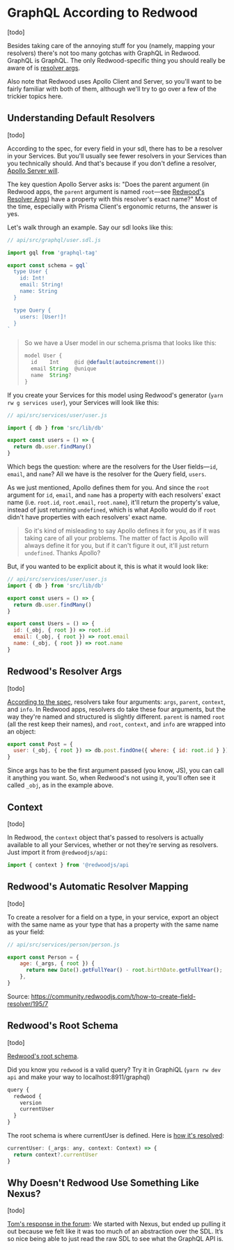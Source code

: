 # GraphQL According to Redwood

[todo]

Besides taking care of the annoying stuff for you (namely, mapping your resolvers) there's not too many gotchas with GraphQL in Redwood. GraphQL is GraphQL. The only Redwood-specific thing you should really be aware of is [resolver args](#redwoods-resolver-args).

Also note that Redwood uses Apollo Client and Server, so you'll want to be fairly familiar with both of them, although we'll try to go over a few of the trickier topics here.

## Understanding Default Resolvers

[todo]

According to the spec, for every field in your sdl, there has to be a resolver in your Services. But you'll usually see fewer resolvers in your Services than you technically should. And that's because if you don't define a resolver, [Apollo Server will](https://www.apollographql.com/docs/apollo-server/data/resolvers/#default-resolvers).

The key question Apollo Server asks is: "Does the parent argument (in Redwood apps, the `parent` argument is named `root`&mdash;see [Redwood's Resolver Args](#redwoods-resolver-args)) have a property with this resolver's exact name?" Most of the time, especially with Prisma Client's ergonomic returns, the answer is yes.

Let's walk through an example. Say our sdl looks like this:

```javascript
// api/src/graphql/user.sdl.js

import gql from 'graphql-tag'

export const schema = gql`
  type User {
    id: Int!
    email: String!
    name: String
  }

  type Query {
    users: [User!]!
  }
`
```

> So we have a User model in our schema.prisma that looks like this:
>
> ```javascript
> model User {
>   id    Int     @id @default(autoincrement())
>   email String  @unique
>   name  String?
> }
> ```

If you create your Services for this model using Redwood's generator (`yarn rw g services user`), your Services will look like this:

```javascript
// api/src/services/user/user.js

import { db } from 'src/lib/db'

export const users = () => {
  return db.user.findMany()
}
```

Which begs the question: where are the resolvers for the User fields&mdash;`id`, `email`, and `name`?
All we have is the resolver for the Query field, `users`.

As we just mentioned, Apollo defines them for you. And since the `root` argument for `id`, `email`, and `name` has a property with each resolvers' exact name (i.e. `root.id`, `root.email`, `root.name`), it'll return the property's value, instead of just returning `undefined`, which is what Apollo would do if `root` didn't have properties with each resolvers' exact name.

> So it's kind of misleading to say Apollo defines it for you, as if it was taking care of all your problems. The matter of fact is Apollo will always define it for you, but if it can't figure it out, it'll just return `undefined`. Thanks Apollo?

But, if you wanted to be explicit about it, this is what it would look like:

<!-- TODO -->
<!-- Or | null? -->
```javascript
// api/src/services/user/user.js
import { db } from 'src/lib/db'

export const users = () => {
  return db.user.findMany()
}

export const Users = () => {
  id: (_obj, { root }) => root.id
  email: (_obj, { root }) => root.email
  name: (_obj, { root }) => root.name
}
```

## Redwood's Resolver Args

[todo]

[According to the spec](https://graphql.org/learn/execution/#root-fields-resolvers), resolvers take four arguments: `args`, `parent`, `context`, and `info`. In Redwood apps, resolvers do take these four arguments, but the way they're named and structured is slightly different. `parent` is named `root` (all the rest keep their names), and `root`, `context`, and `info` are wrapped into an object:

```javascript
export const Post = {
  user: (_obj, { root }) => db.post.findOne({ where: { id: root.id } }).user(),
}
```

Since args has to be the first argument passed (you know, JS), you can call it anything you want.
So, when Redwood's not using it, you'll often see it called `_obj`, as in the example above.

## Context

[todo]

In Redwood, the `context` object that's passed to resolvers is actually available to all your Services, whether or not they're serving as resolvers. Just import it from `@redwoodjs/api`:

```javascript
import { context } from '@redwoodjs/api
```

<!-- TODO -->
<!-- Context and auth? -->

## Redwood's Automatic Resolver Mapping

[todo]

To create a resolver for a field on a type, in your service, export an object with the same name as your type that has a property with the same name as your field:

```javascript
// api/src/services/person/person.js

export const Person = {
    age: (_args, { root }) {
      return new Date().getFullYear() - root.birthDate.getFullYear();
    },
}
```

Source: https://community.redwoodjs.com/t/how-to-create-field-resolver/195/7

<!-- TODO -->
<!-- If services use any of the resolver args, then they can't be used inside other services? -->
<!-- But then again, the way they're called w/ resolver args, it's "what a service would expect"... -->

## Redwood's Root Schema

[todo]

[Redwood's root schema](https://github.com/redwoodjs/redwood/blob/main/packages/api/src/makeMergedSchema/rootSchema.ts#L14-L29).

Did you know you `redwood` is a valid query? Try it in GraphiQL (`yarn rw dev api` and make your way to localhost:8911/graphql)

```javascript
query {
  redwood {
    version
    currentUser
  }
}
```

The root schema is where currentUser is defined. Here is [how it's resolved](https://github.com/redwoodjs/redwood/blob/34a6444432b409774d54be17789a7109add9709a/packages/api/src/makeMergedSchema/rootSchema.ts#L40-L42):

```javascript
currentUser: (_args: any, context: Context) => {
  return context?.currentUser
}
```

## Why Doesn't Redwood Use Something Like Nexus?

[todo]

[Tom's response in the forum](https://community.redwoodjs.com/t/anyone-playing-around-with-nexus-js/360/5): We started with Nexus, but ended up pulling it out because we felt like it was too much of an abstraction over the SDL. It’s so nice being able to just read the raw SDL to see what the GraphQL API is.

<!-- TODO -->
<!-- This https://community.redwoodjs.com/t/how-to-add-resolvetype-resolver-for-interfaces/432/7 -->
